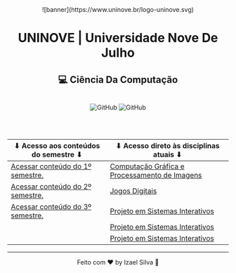 <div align="center">![banner](https://www.uninove.br/logo-uninove.svg)</div>

<h1 align="center">UNINOVE | Universidade Nove De Julho</h1>
   <h2 align="center">
      💻 Ciência Da Computação
   </h2>
<br>

<div align="center">
   <img alt="GitHub" src="https://img.shields.io/github/license/Ias4g/take-home-coding-challenge?color=%2323BFD0&logoColor=%230F0F0F"/>
   <img alt="GitHub" src="https://img.shields.io/badge/PRs-welcome-23BFD0" />
</div>

<br><br>

| ⬇ Acesso aos conteúdos do semestre ⬇          | ⬇ Acesso direto às disciplinas atuais ⬇                         |
|-----------------------------------------------|-----------------------------------------------------------------|
| [Acessar conteúdo do 1º semestre.](./2022/1/) | [Computação Gráfica e Processamento de Imagens](./2023/1/cgpi/) |
| [Acessar conteúdo do 2º semestre.](./2022/2/) | [Jogos Digitais](./2023/1/jd/)                                  |
| [Acessar conteúdo do 3º semestre.](./2023/1/) | [Projeto em Sistemas Interativos](./2023/1/psi/)                |
|                                               | [Projeto em Sistemas Interativos](./2023/1/psi/)                |
|                                               | [Projeto em Sistemas Interativos](./2023/1/psi/)                |

<hr>

<div align="center">
   Feito com ♥ by Izael Silva 👋
</div>